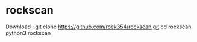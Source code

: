 # rockscan
Download :
git clone https://github.com/rock354/rockscan.git
cd rockscan
python3 rockscan
